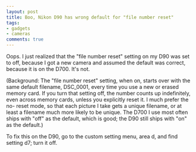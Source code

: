 ```yaml
---
layout: post
title: Boo, Nikon D90 has wrong default for "file number reset"
tags:
- gadgets
- cameras
comments: true
---
```

Oops. I just realized that the "file number reset" setting on my D90 was set
to off, because I got a new camera and assumed the default was correct,
because it is on the D700. It's not.

(Background: The "file number reset" setting, when on, starts over with the
same default filename, DSC_0001, every time you use a new or erased memory
card. If you turn that setting off, the number counts up indefinitely, even
across memory cards, unless you explicitly reset it. I much prefer the no-
reset mode, so that each picture I take gets a unique filename, or at least a
filename much more likely to be unique. The D700 I use most often ships with
"off" as the default, which is good; the D90 still ships with "on" as the
default.)

To fix this on the D90, go to the custom setting menu, area d, and find
setting d7; turn it off.

